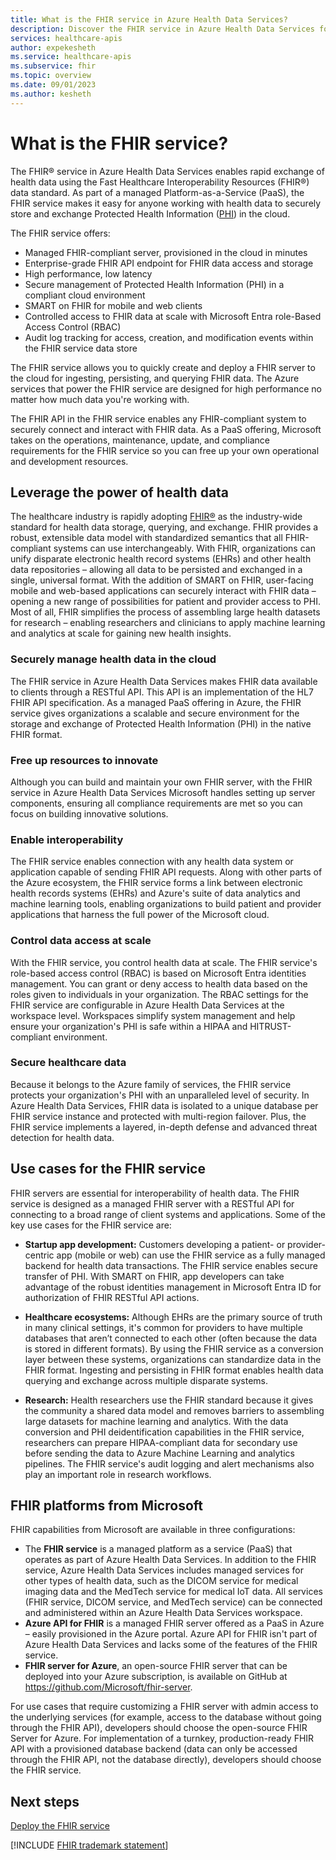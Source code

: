 ```yaml
---
title: What is the FHIR service in Azure Health Data Services?
description: Discover the FHIR service in Azure Health Data Services for secure, compliant, and scalable health data exchange and management in the cloud
services: healthcare-apis
author: expekesheth
ms.service: healthcare-apis
ms.subservice: fhir
ms.topic: overview
ms.date: 09/01/2023
ms.author: kesheth
---
```


# What is the FHIR service?

The FHIR&reg; service in Azure Health Data Services enables rapid exchange of health data using the Fast Healthcare Interoperability Resources (FHIR®) data standard. As part of a managed Platform-as-a-Service (PaaS), the FHIR service makes it easy for anyone working with health data to securely store and exchange Protected Health Information ([PHI](https://www.hhs.gov/answers/hipaa/what-is-phi/index.html)) in the cloud. 

The FHIR service offers:

- Managed FHIR-compliant server, provisioned in the cloud in minutes
- Enterprise-grade FHIR API endpoint for FHIR data access and storage
- High performance, low latency
- Secure management of Protected Health Information (PHI) in a compliant cloud environment
- SMART on FHIR for mobile and web clients
- Controlled access to FHIR data at scale with Microsoft Entra role-Based Access Control (RBAC)
- Audit log tracking for access, creation, and modification events within the FHIR service data store

The FHIR service allows you to quickly create and deploy a FHIR server to the cloud for ingesting, persisting, and querying FHIR data. The Azure services that power the FHIR service are designed for high performance no matter how much data you're working with.

The FHIR API in the FHIR service enables any FHIR-compliant system to securely connect and interact with FHIR data. As a PaaS offering, Microsoft takes on the operations, maintenance, update, and compliance requirements for the FHIR service so you can free up your own operational and development resources.

## Leverage the power of health data

The healthcare industry is rapidly adopting [FHIR®](https://hl7.org/fhir) as the industry-wide standard for health data storage, querying, and exchange. FHIR provides a robust, extensible data model with standardized semantics that all FHIR-compliant systems can use interchangeably. With FHIR, organizations can unify disparate electronic health record systems (EHRs) and other health data repositories – allowing all data to be persisted and exchanged in a single, universal format. With the addition of SMART on FHIR, user-facing mobile and web-based applications can securely interact with FHIR data – opening a new range of possibilities for patient and provider access to PHI. Most of all, FHIR simplifies the process of assembling large health datasets for research – enabling researchers and clinicians to apply machine learning and analytics at scale for gaining new health insights. 

### Securely manage health data in the cloud

The FHIR service in Azure Health Data Services makes FHIR data available to clients through a RESTful API. This API is an implementation of the HL7 FHIR API specification. As a managed PaaS offering in Azure, the FHIR service gives organizations a scalable and secure environment for the storage and exchange of Protected Health Information (PHI) in the native FHIR format.  

### Free up resources to innovate

Although you can build and maintain your own FHIR server, with the FHIR service in Azure Health Data Services Microsoft handles setting up server components, ensuring all compliance requirements are met so you can focus on building innovative solutions.

### Enable interoperability

The FHIR service enables connection with any health data system or application capable of sending FHIR API requests. Along with other parts of the Azure ecosystem, the FHIR service forms a link between electronic health records systems (EHRs) and Azure's suite of data analytics and machine learning tools, enabling organizations to build patient and provider applications that harness the full power of the Microsoft cloud.

### Control data access at scale

With the FHIR service, you control health data at scale. The FHIR service's role-based access control (RBAC) is based on Microsoft Entra identities management. You can grant or deny access to health data based on the roles given to individuals in your organization. The RBAC settings for the FHIR service are configurable in Azure Health Data Services at the workspace level. Workspaces simplify system management and help ensure your organization's PHI is safe within a HIPAA and HITRUST-compliant environment.

### Secure healthcare data

Because it belongs to the Azure family of services, the FHIR service protects your organization's PHI with an unparalleled level of security. In Azure Health Data Services, FHIR data is isolated to a unique database per FHIR service instance and protected with multi-region failover. Plus, the FHIR service implements a layered, in-depth defense and advanced threat detection for health data.

## Use cases for the FHIR service

FHIR servers are essential for interoperability of health data. The FHIR service is designed as a managed FHIR server with a RESTful API for connecting to a broad range of client systems and applications. Some of the key use cases for the FHIR service are:

- **Startup app development:** Customers developing a patient- or provider-centric app (mobile or web) can use the FHIR service as a fully managed backend for health data transactions. The FHIR service enables secure transfer of PHI. With SMART on FHIR, app developers can take advantage of the robust identities management in Microsoft Entra ID for authorization of FHIR RESTful API actions.

- **Healthcare ecosystems:** Although EHRs are the primary source of truth in many clinical settings, it's common for providers to have multiple databases that aren’t connected to each other (often because the data is stored in different formats). By using the FHIR service as a conversion layer between these systems, organizations can standardize data in the FHIR format. Ingesting and persisting in FHIR format enables health data querying and exchange across multiple disparate systems.

- **Research:** Health researchers use the FHIR standard because it gives the community a shared data model and removes barriers to assembling large datasets for machine learning and analytics. With the data conversion and PHI deidentification capabilities in the FHIR service, researchers can prepare HIPAA-compliant data for secondary use before sending the data to Azure Machine Learning and analytics pipelines. The FHIR service's audit logging and alert mechanisms also play an important role in research workflows.

## FHIR platforms from Microsoft

FHIR capabilities from Microsoft are available in three configurations:

- The **FHIR service** is a managed platform as a service (PaaS) that operates as part of Azure Health Data Services. In addition to the FHIR service, Azure Health Data Services includes managed services for other types of health data, such as the DICOM service for medical imaging data and the MedTech service for medical IoT data. All services (FHIR service, DICOM service, and MedTech service) can be connected and administered within an Azure Health Data Services workspace.
- **Azure API for FHIR** is a managed FHIR server offered as a PaaS in Azure – easily provisioned in the Azure portal. Azure API for FHIR isn't part of Azure Health Data Services and lacks some of the features of the FHIR service.
- **FHIR server for Azure**, an open-source FHIR server that can be deployed into your Azure subscription, is available on GitHub at https://github.com/Microsoft/fhir-server.

For use cases that require customizing a FHIR server with admin access to the underlying services (for example, access to the database without going through the FHIR API), developers should choose the open-source FHIR Server for Azure. For implementation of a turnkey, production-ready FHIR API with a provisioned database backend (data can only be accessed through the FHIR API, not the database directly), developers should choose the FHIR service.

## Next steps

[Deploy the FHIR service](fhir-portal-quickstart.md)

[!INCLUDE [FHIR trademark statement](../includes/healthcare-apis-fhir-trademark.md)]
